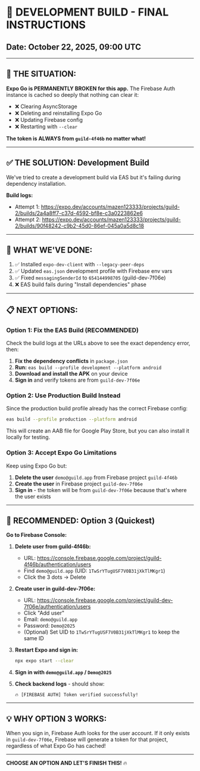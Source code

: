 # 🚀 **DEVELOPMENT BUILD - FINAL INSTRUCTIONS**

## Date: October 22, 2025, 09:00 UTC

---

## 🚨 **THE SITUATION:**

**Expo Go is PERMANENTLY BROKEN for this app.** The Firebase Auth instance is cached so deeply that nothing can clear it:
- ❌ Clearing AsyncStorage
- ❌ Deleting and reinstalling Expo Go  
- ❌ Updating Firebase config
- ❌ Restarting with `--clear`

**The token is ALWAYS from `guild-4f46b` no matter what!**

---

## ✅ **THE SOLUTION: Development Build**

We've tried to create a development build via EAS but it's failing during dependency installation. 

**Build logs:**
- Attempt 1: https://expo.dev/accounts/mazen123333/projects/guild-2/builds/2a4a8ff7-c37d-4592-bf8e-c3a0223862e6
- Attempt 2: https://expo.dev/accounts/mazen123333/projects/guild-2/builds/90f48242-c9b2-45d0-86ef-045a0a5d8c18

---

## 🔧 **WHAT WE'VE DONE:**

1. ✅ Installed `expo-dev-client` with `--legacy-peer-deps`
2. ✅ Updated `eas.json` development profile with Firebase env vars
3. ✅ Fixed `messagingSenderId` to `654144998705` (guild-dev-7f06e)
4. ❌ EAS build fails during "Install dependencies" phase

---

## 📋 **NEXT OPTIONS:**

### **Option 1: Fix the EAS Build (RECOMMENDED)**

Check the build logs at the URLs above to see the exact dependency error, then:

1. **Fix the dependency conflicts** in `package.json`
2. **Run:** `eas build --profile development --platform android`
3. **Download and install the APK** on your device
4. **Sign in** and verify tokens are from `guild-dev-7f06e`

### **Option 2: Use Production Build Instead**

Since the production build profile already has the correct Firebase config:

```bash
eas build --profile production --platform android
```

This will create an AAB file for Google Play Store, but you can also install it locally for testing.

### **Option 3: Accept Expo Go Limitations**

Keep using Expo Go but:
1. **Delete the user** `demo@guild.app` from Firebase project `guild-4f46b`
2. **Create the user** in Firebase project `guild-dev-7f06e`
3. **Sign in** - the token will be from `guild-dev-7f06e` because that's where the user exists

---

## 🎯 **RECOMMENDED: Option 3 (Quickest)**

**Go to Firebase Console:**

1. **Delete user from guild-4f46b:**
   - URL: https://console.firebase.google.com/project/guild-4f46b/authentication/users
   - Find `demo@guild.app` (UID: `1TwSrYTugUSF7V0B31jXkTlMKgr1`)
   - Click the 3 dots → Delete

2. **Create user in guild-dev-7f06e:**
   - URL: https://console.firebase.google.com/project/guild-dev-7f06e/authentication/users
   - Click "Add user"
   - Email: `demo@guild.app`
   - Password: `Demo@2025`
   - (Optional) Set UID to `1TwSrYTugUSF7V0B31jXkTlMKgr1` to keep the same ID

3. **Restart Expo and sign in:**
   ```bash
   npx expo start --clear
   ```

4. **Sign in with `demo@guild.app` / `Demo@2025`**

5. **Check backend logs** - should show:
   ```
   🔥 [FIREBASE AUTH] Token verified successfully!
   ```

---

## 💡 **WHY OPTION 3 WORKS:**

When you sign in, Firebase Auth looks for the user account. If it only exists in `guild-dev-7f06e`, Firebase will generate a token for that project, regardless of what Expo Go has cached!

---

**CHOOSE AN OPTION AND LET'S FINISH THIS!** 🔥


